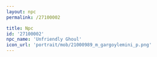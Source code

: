 ```yaml
---
layout: npc
permalink: /27100002

title: Npc
id: '27100002'
npc_name: 'Unfriendly Ghoul'
icon_url: 'portrait/mob/21000989_m_gargoylemini_p.png'
---
```

